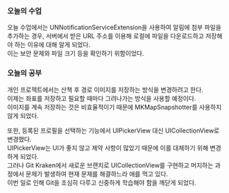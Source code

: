 ### 오늘의 수업

오늘 수업에서는 UNNotificationServiceExtension을 사용하여 알림에 첨부 파일을 추가하는 경우, 서버에서 받은 URL 주소를 이용해 로컬에 파일을 다운로드하고 저장해야 하는 이유에 대해 알게 되었다.<br>
이는 보안 문제와 파일 크기 등을 확인하기 위함이었다.<br>




### 오늘의 공부

개인 프로젝트에서는 산책 후 경로 이미지를 저장하는 방식을 변경하려고 한다.<br>
이제는 좌표를 저장하고 필요할 때마다 그려나가는 방식을 사용할 예정이다.<br>
이미지를 계속 저장하는 것은 비효율적이기 때문에 MKMapSnapshotter를 사용하지 않게 되었다.<br>

또한, 등록된 프로필을 선택하는 기능에서 UIPickerView 대신 UICollectionView로 변경했다.<br>
UIPickerView는 UI가 좋지 않고 제약 사항이 많았기 때문에 이를 대체하기 위해 변경하게 되었다.<br>
그러나 Git Kraken에서 새로운 브랜치로 UICollectionView를 구현하고 머지하는 과정에서 문제가 발생하여 현재 문제를 해결하느라 애를 먹고 있다.<br>
이번 일로 인해 Git을 조심히 다루고 신중하게 학습해야 함을 깨닫게 되었다.<br>
